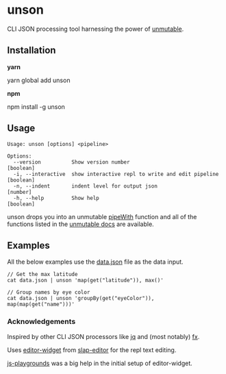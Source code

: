 # unson

CLI JSON processing tool harnessing the power of [unmutable](https://github.com/blueflag/unmutable).


## Installation

__yarn__

yarn global add unson

__npm__

npm install -g unson


## Usage

```
Usage: unson [options] <pipeline>

Options:
  --version          Show version number                               [boolean]
  -i, --interactive  show interactive repl to write and edit pipeline  [boolean]
  -n, --indent       indent level for output json                       [number]
  -h, --help         Show help                                         [boolean]
```

unson drops you into an unmutable [pipeWith](https://github.com/blueflag/unmutable/blob/master/DOCS.md#pipewith) function and all of the functions listed in the [unmutable docs](https://github.com/blueflag/unmutable/blob/master/DOCS.md) are available.


## Examples

All the below examples use the [data.json](./data.json) file as the data input.

```
// Get the max latitude
cat data.json | unson 'map(get("latitude")), max()'
```

```
// Group names by eye color
cat data.json | unson 'groupBy(get("eyeColor")), map(map(get("name")))'
```


### Acknowledgements

Inspired by other CLI JSON processors like [jq](https://stedolan.github.io/jq/) and (most notably) [fx](https://github.com/antonmedv/fx).

Uses [editor-widget](https://github.com/slap-editor/editor-widget) from [slap-editor](https://github.com/slap-editor/slap) for the repl text editing.

[js-playgrounds](https://github.com/derhuerst/js-playgrounds) was a big help in the initial setup of editor-widget.